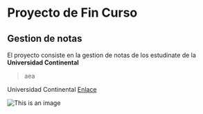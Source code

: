 # Proyecto de Fin Curso
## Gestion de notas
El proyecto consiste en la gestion de notas de los estudinate de la **Universidad Continental**
> aea

Universidad Continental [Enlace](https://ucontinental.edu.pe/)

![This is an image](https://i.pinimg.com/474x/29/9c/b9/299cb9f96951c1a54c64e05c6e52b7bd.jpg)
